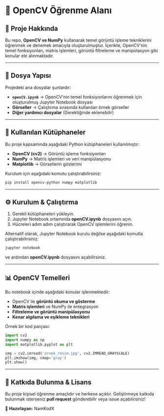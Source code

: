 # 📸 OpenCV Öğrenme Alanı

## 📌 Proje Hakkında
Bu repo, **OpenCV ve NumPy** kullanarak temel görüntü işleme tekniklerini öğrenmek ve denemek amacıyla oluşturulmuştur. İçerikte, OpenCV'nin temel fonksiyonları, matris işlemleri, görüntü filtreleme ve manipülasyon gibi konular ele alınmaktadır.

---

## 📂 Dosya Yapısı
Projedeki ana dosyalar şunlardır:

- **`openCV.ipynb`** → OpenCV'nin temel fonksiyonlarını öğrenmek için oluşturulmuş Jupyter Notebook dosyası
- **Görseller** → Çalıştırma sırasında kullanılan örnek görseller
- **Diğer yardımcı dosyalar** (Gerektiğinde eklenebilir)

---

## 🔧 Kullanılan Kütüphaneler
Bu proje kapsamında aşağıdaki Python kütüphaneleri kullanılmıştır:

- **OpenCV (cv2)** → Görüntü işleme fonksiyonları
- **NumPy** → Matris işlemleri ve veri manipülasyonu
- **Matplotlib** → Görsellerin gösterimi

Kurulum için aşağıdaki komutu çalıştırabilirsiniz:
```bash
pip install opencv-python numpy matplotlib
```

---

## ⚙️ Kurulum & Çalıştırma
1. Gerekli kütüphaneleri yükleyin.
2. Jupyter Notebook ortamında **openCV.ipynb** dosyasını açın.
3. Hücreleri adım adım çalıştırarak OpenCV işlemlerini öğrenin.

Alternatif olarak, Jupyter Notebook kurulu değilse aşağıdaki komutla çalıştırabilirsiniz:
```bash
jupyter notebook
```
ve ardından **openCV.ipynb** dosyasını açabilirsiniz.

---

## 📊 OpenCV Temelleri
Bu notebook içinde aşağıdaki konular işlenmektedir:

- OpenCV ile **görüntü okuma ve gösterme**
- **Matris işlemleri** ve NumPy ile entegrasyon
- **Filtreleme ve görüntü manipülasyonu**
- **Kenar algılama ve eşikleme teknikleri**

Örnek bir kod parçası:
```python
import cv2
import numpy as np
import matplotlib.pyplot as plt

img = cv2.imread('ornek_resim.jpg', cv2.IMREAD_GRAYSCALE)
plt.imshow(img, cmap='gray')
plt.show()
```

---

## 📝 Katkıda Bulunma & Lisans
Bu proje kişisel öğrenme amaçlıdır ve herkese açıktır. Geliştirmeye katkıda bulunmak isterseniz **pull request** gönderebilir veya issue açabilirsiniz!

🚀 **Hazırlayan:** NamKodX
